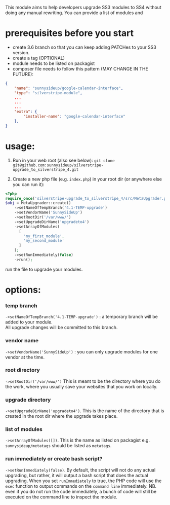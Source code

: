 This module aims to help developers upgrade SS3 modules to SS4 without doing any manual rewriting. You can provide a list of modules and


# prerequisites before you start

 - create 3.6 branch so that you can keep adding PATCHes to your SS3 version.
 - create a tag (OPTIONAL)
 - module needs to be listed on packagist
 - composer file needs to follow this pattern (MAY CHANGE IN THE FUTURE):

```json
{
    "name": "sunnysideup/google-calendar-interface",
    "type": "silverstripe-module",
    ...
    ...
    ...
    "extra": {
        "installer-name": "google-calendar-interface"
    },
}
```
 
# usage:
1. Run in your web root (also see below):
`git clone git@github.com:sunnysideup/silverstripe-upgrade_to_silverstripe_4.git`

2. Create a new php file (e.g. `index.php`) in your root dir (or anywhere else you can run it):

```php
<?php
require_once('silverstripe-upgrade_to_silverstripe_4/src/MetaUpgrader.php');
$obj = MetaUpgrader::create()
    ->setNameOfTempBranch('4.1-TEMP-upgrade')
    ->setVendorName('SunnySideUp')
    ->setRootDir('/var/www/')
    ->setUpgradeDirName('upgradeto4')
    ->setArrayOfModules(
      [
        'my_first_module',
        'my_second_module'
      ]
    );
    ->setRunImmediately(false)
    ->run();
```
run the file to upgrade your modules.
  
  
# options:

### temp branch

`->setNameOfTempBranch('4.1-TEMP-upgrade')` : a temporary branch will be added to your module.  
All upgrade changes will be committed to this branch.

### vendor name

`->setVendorName('SunnySideUp')` : you can only upgrade modules for one vendor at the time.

### root directory

`->setRootDir('/var/www/')`  This is meant to be the directory where you do the work, where you usually save your websites that you work on locally.

### upgrade directory

`->setUpgradeDirName('upgradeto4')`. This is the name of the directory that is created in the root dir where the upgrade takes place.

### list of modules

`->setArrayOfModules([])`. This is the name as listed on packagist e.g. `sunnysideup/metatags` should be listed as `metatags`.

### run immediately or create bash script?

`->setRunImmediately(false)`. By default, the script will not do any actual upgrading, but rather, it will output a bash script that does the actual upgrading. 
When you set `runImmediately` to true, the PHP code will use the `exec` function to output commands on the `command line` immediately.
NB. even if you do not run the code immediately, a bunch of code will still be executed on the command line to inspect the module.









